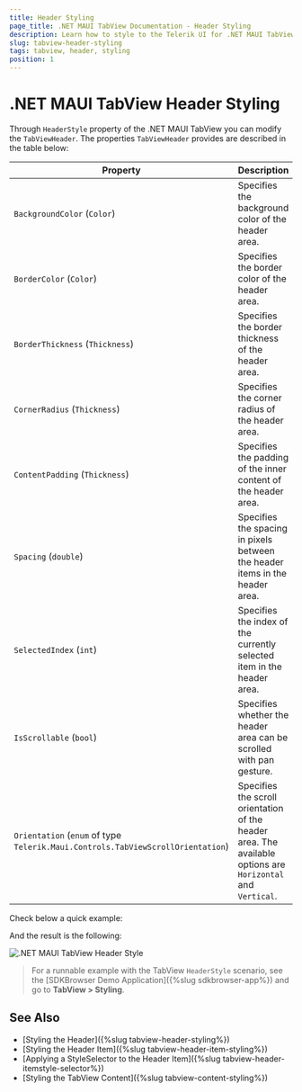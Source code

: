 ```yaml
---
title: Header Styling
page_title: .NET MAUI TabView Documentation - Header Styling
description: Learn how to style to the Telerik UI for .NET MAUI TabView header element.
slug: tabview-header-styling
tags: tabview, header, styling
position: 1
---
```


# .NET MAUI TabView Header Styling

Through `HeaderStyle` property of the .NET MAUI TabView you can modify the `TabViewHeader`. The properties `TabViewHeader` provides are described in the table below:

| Property | Description |
| -------- | ---------- |
| `BackgroundColor` (`Color`) | Specifies the background color of the header area. |
| `BorderColor` (`Color`) | Specifies the border color of the header area. |
| `BorderThickness` (`Thickness`) | Specifies the border thickness of the header area. |
| `CornerRadius` (`Thickness`) | Specifies the corner radius of the header area. |
| `ContentPadding` (`Thickness`) | Specifies the padding of the inner content of the header area. |
| `Spacing` (`double`) | Specifies the spacing in pixels between the header items in the header area. |
| `SelectedIndex` (`int`) | Specifies the index of the currently selected item in the header area. |
| `IsScrollable` (`bool`) | Specifies whether the header area can be scrolled with pan gesture. |
| `Orientation` (`enum` of type `Telerik.Maui.Controls.TabViewScrollOrientation`) | Specifies the scroll orientation of the header area. The available options are `Horizontal` and `Vertical`. |

Check below a quick example:

<snippet id='tabview-styling-headerstyle' />

And the result is the following:

![.NET MAUI TabView Header Style](images/styling-headerstyle.png)

> For a runnable example with the TabView `HeaderStyle` scenario, see the [SDKBrowser Demo Application]({%slug sdkbrowser-app%}) and go to **TabView > Styling**.

## See Also

- [Styling the Header]({%slug tabview-header-styling%})
- [Styling the Header Item]({%slug tabview-header-item-styling%})
- [Applying a StyleSelector to the Header Item]({%slug tabview-header-itemstyle-selector%})
- [Styling the TabView Content]({%slug tabview-content-styling%})
